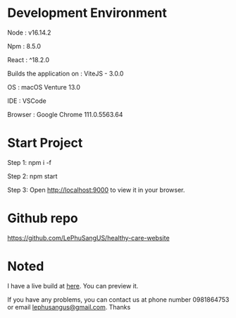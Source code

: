 # Development Environment
Node : v16.14.2

Npm : 8.5.0

React : ^18.2.0

Builds the application on : ViteJS - 3.0.0 

OS : macOS Venture 13.0 

IDE : VSCode

Browser : Google Chrome 111.0.5563.64

# Start Project
Step 1: npm i -f
  
Step 2: npm start
  
Step 3:  Open [http://localhost:9000](http://localhost:9000) to view it in your browser.
  
# Github repo

https://github.com/LePhuSangUS/healthy-care-website

# Noted 
I have a live build at   [here](https://healthy-care-website.vercel.app). You can preview it. 

If you have any problems, you can contact us at phone number 0981864753 or email lephusangus@gmail.com. Thanks